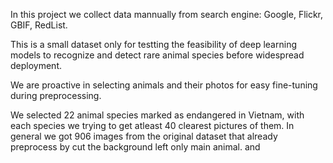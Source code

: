 In this project we collect data mannually from search engine: Google, Flickr, GBIF, RedList.

This is a small dataset only for testting the feasibility of deep learning models to recognize and detect rare animal species before widespread deployment.

We are proactive in selecting animals and their photos for easy fine-tuning during preprocessing. 

We selected 22 animal species marked as endangered in Vietnam, with each species we trying to get atleast 40 clearest pictures of them.
In general we got 906 images from the original dataset that already preprocess by cut the background left only main animal. 
and 
